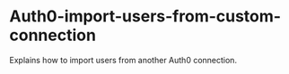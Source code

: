 # Auth0-import-users-from-custom-connection
Explains how to import users from another Auth0 connection.
